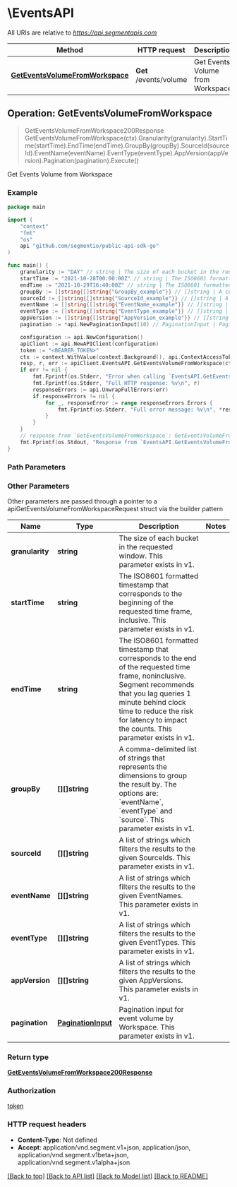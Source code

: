 # \EventsAPI

All URIs are relative to *https://api.segmentapis.com*

Method | HTTP request | Description
------------- | ------------- | -------------
[**GetEventsVolumeFromWorkspace**](EventsAPI.md#GetEventsVolumeFromWorkspace) | **Get** /events/volume | Get Events Volume from Workspace



## Operation: GetEventsVolumeFromWorkspace

> GetEventsVolumeFromWorkspace200Response GetEventsVolumeFromWorkspace(ctx).Granularity(granularity).StartTime(startTime).EndTime(endTime).GroupBy(groupBy).SourceId(sourceId).EventName(eventName).EventType(eventType).AppVersion(appVersion).Pagination(pagination).Execute()

Get Events Volume from Workspace



### Example

```go
package main

import (
    "context"
    "fmt"
    "os"
    api "github.com/segmentio/public-api-sdk-go"
)

func main() {
    granularity := "DAY" // string | The size of each bucket in the requested window.  This parameter exists in v1.
    startTime := "2021-10-28T00:00:00Z" // string | The ISO8601 formatted timestamp that corresponds to the beginning of the requested time frame, inclusive.  This parameter exists in v1.
    endTime := "2021-10-29T16:40:00Z" // string | The ISO8601 formatted timestamp that corresponds to the end of the requested time frame, noninclusive. Segment recommends that you lag queries 1 minute behind clock time to reduce the risk for latency to impact the counts.  This parameter exists in v1.
    groupBy := []string{[]string{"GroupBy_example"}} // []string | A comma-delimited list of strings that represents the dimensions to group the result by. The options are: `eventName`, `eventType` and `source`.  This parameter exists in v1. (optional)
    sourceId := []string{[]string{"SourceId_example"}} // []string | A list of strings which filters the results to the given SourceIds.  This parameter exists in v1. (optional)
    eventName := []string{[]string{"EventName_example"}} // []string | A list of strings which filters the results to the given EventNames.  This parameter exists in v1. (optional)
    eventType := []string{[]string{"EventType_example"}} // []string | A list of strings which filters the results to the given EventTypes.  This parameter exists in v1. (optional)
    appVersion := []string{[]string{"AppVersion_example"}} // []string | A list of strings which filters the results to the given AppVersions.  This parameter exists in v1. (optional)
    pagination := *api.NewPaginationInput(10) // PaginationInput | Pagination input for event volume by Workspace.  This parameter exists in v1. (optional)

    configuration := api.NewConfiguration()
    apiClient := api.NewAPIClient(configuration)
    token := "<BEARER_TOKEN>"
    ctx := context.WithValue(context.Background(), api.ContextAccessToken, token)
    resp, r, err := apiClient.EventsAPI.GetEventsVolumeFromWorkspace(ctx).Granularity(granularity).StartTime(startTime).EndTime(endTime).GroupBy(groupBy).SourceId(sourceId).EventName(eventName).EventType(eventType).AppVersion(appVersion).Pagination(pagination).Execute()
    if err != nil {
        fmt.Fprintf(os.Stderr, "Error when calling `EventsAPI.GetEventsVolumeFromWorkspace``: %v\n", err)
        fmt.Fprintf(os.Stderr, "Full HTTP response: %v\n", r)
        responseErrors := api.UnwrapFullErrors(err)
        if responseErrors != nil {
            for _, responseError := range responseErrors.Errors {
                fmt.Fprintf(os.Stderr, "Full error message: %v\n", *responseError.Message)
            }
        }
    }
    // response from `GetEventsVolumeFromWorkspace`: GetEventsVolumeFromWorkspace200Response
    fmt.Fprintf(os.Stdout, "Response from `EventsAPI.GetEventsVolumeFromWorkspace`: %v\n", resp.GetData())
}
```

### Path Parameters



### Other Parameters

Other parameters are passed through a pointer to a apiGetEventsVolumeFromWorkspaceRequest struct via the builder pattern


Name | Type | Description  | Notes
------------- | ------------- | ------------- | -------------
 **granularity** | **string** | The size of each bucket in the requested window.  This parameter exists in v1. | 
 **startTime** | **string** | The ISO8601 formatted timestamp that corresponds to the beginning of the requested time frame, inclusive.  This parameter exists in v1. | 
 **endTime** | **string** | The ISO8601 formatted timestamp that corresponds to the end of the requested time frame, noninclusive. Segment recommends that you lag queries 1 minute behind clock time to reduce the risk for latency to impact the counts.  This parameter exists in v1. | 
 **groupBy** | **[][]string** | A comma-delimited list of strings that represents the dimensions to group the result by. The options are: &#x60;eventName&#x60;, &#x60;eventType&#x60; and &#x60;source&#x60;.  This parameter exists in v1. | 
 **sourceId** | **[][]string** | A list of strings which filters the results to the given SourceIds.  This parameter exists in v1. | 
 **eventName** | **[][]string** | A list of strings which filters the results to the given EventNames.  This parameter exists in v1. | 
 **eventType** | **[][]string** | A list of strings which filters the results to the given EventTypes.  This parameter exists in v1. | 
 **appVersion** | **[][]string** | A list of strings which filters the results to the given AppVersions.  This parameter exists in v1. | 
 **pagination** | [**PaginationInput**](PaginationInput.md) | Pagination input for event volume by Workspace.  This parameter exists in v1. | 

### Return type

[**GetEventsVolumeFromWorkspace200Response**](GetEventsVolumeFromWorkspace200Response.md)

### Authorization

[token](../README.md#token)

### HTTP request headers

- **Content-Type**: Not defined
- **Accept**: application/vnd.segment.v1+json, application/json, application/vnd.segment.v1beta+json, application/vnd.segment.v1alpha+json

[[Back to top]](#) [[Back to API list]](../README.md#documentation-for-api-endpoints)
[[Back to Model list]](../README.md#documentation-for-models)
[[Back to README]](../README.md)

